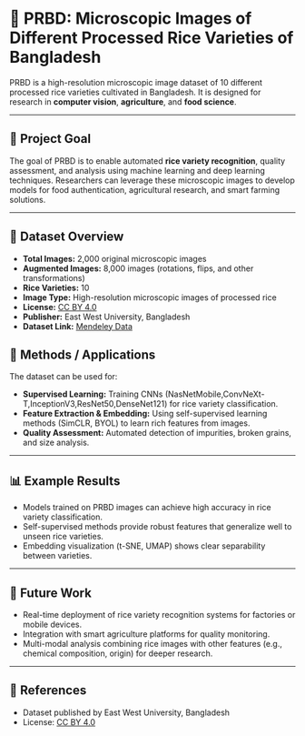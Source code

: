 # 🌾 PRBD: Microscopic Images of Different Processed Rice Varieties of Bangladesh

PRBD is a high-resolution microscopic image dataset of 10 different processed rice varieties cultivated in Bangladesh. It is designed for research in **computer vision**, **agriculture**, and **food science**.

---

## 🎯 Project Goal
The goal of PRBD is to enable automated **rice variety recognition**, quality assessment, and analysis using machine learning and deep learning techniques. Researchers can leverage these microscopic images to develop models for food authentication, agricultural research, and smart farming solutions.

---

## 📂 Dataset Overview

- **Total Images:** 2,000 original microscopic images  
- **Augmented Images:** 8,000 images (rotations, flips, and other transformations)  
- **Rice Varieties:** 10  
- **Image Type:** High-resolution microscopic images of processed rice  
- **License:** [CC BY 4.0](https://creativecommons.org/licenses/by/4.0/)  
- **Publisher:** East West University, Bangladesh  
- **Dataset Link:** [Mendeley Data](https://data.mendeley.com/datasets/sfp9s96prh/1)  


## 🧠 Methods / Applications

The dataset can be used for:  
- **Supervised Learning:** Training CNNs (NasNetMobile,ConvNeXt-T,InceptionV3,ResNet50,DenseNet121) for rice variety classification.  
- **Feature Extraction & Embedding:** Using self-supervised learning methods (SimCLR, BYOL) to learn rich features from images.  
- **Quality Assessment:** Automated detection of impurities, broken grains, and size analysis.  

---

## 📊 Example Results

- Models trained on PRBD images can achieve high accuracy in rice variety classification.  
- Self-supervised methods provide robust features that generalize well to unseen rice varieties.  
- Embedding visualization (t-SNE, UMAP) shows clear separability between varieties.

---

## 🚀 Future Work

- Real-time deployment of rice variety recognition systems for factories or mobile devices.  
- Integration with smart agriculture platforms for quality monitoring.  
- Multi-modal analysis combining rice images with other features (e.g., chemical composition, origin) for deeper research.

---

## 📜 References

- Dataset published by East West University, Bangladesh  
- License: [CC BY 4.0](https://creativecommons.org/licenses/by/4.0/)
